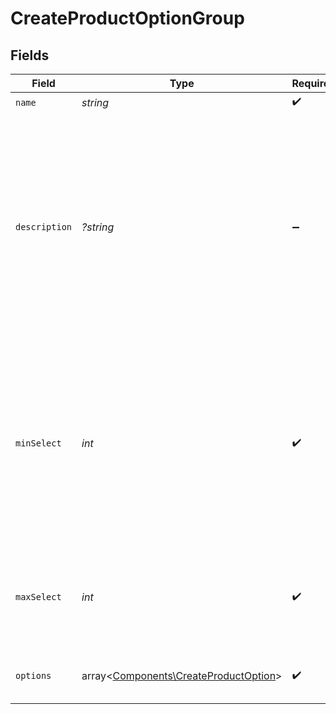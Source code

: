 # CreateProductOptionGroup


## Fields

| Field                                                                                                                                                   | Type                                                                                                                                                    | Required                                                                                                                                                | Description                                                                                                                                             |
| ------------------------------------------------------------------------------------------------------------------------------------------------------- | ------------------------------------------------------------------------------------------------------------------------------------------------------- | ------------------------------------------------------------------------------------------------------------------------------------------------------- | ------------------------------------------------------------------------------------------------------------------------------------------------------- |
| `name`                                                                                                                                                  | *string*                                                                                                                                                | :heavy_check_mark:                                                                                                                                      | N/A                                                                                                                                                     |
| `description`                                                                                                                                           | *?string*                                                                                                                                               | :heavy_minus_sign:                                                                                                                                      | A detailed description of the option group.<br/><br/>- Must be valid UTF-8 text<br/>- Supports Markdown for formatting<br/>- HTML is not permitted and will be rejected |
| `minSelect`                                                                                                                                             | *int*                                                                                                                                                   | :heavy_check_mark:                                                                                                                                      | The minimum number of options that must be selected from this group.<br/><br/>A value of 0 indicates that no selection from this group is required.     |
| `maxSelect`                                                                                                                                             | *int*                                                                                                                                                   | :heavy_check_mark:                                                                                                                                      | The maximum number of options that can be selected from this group.                                                                                     |
| `options`                                                                                                                                               | array<[Components\CreateProductOption](../../Models/Components/CreateProductOption.md)>                                                                 | :heavy_check_mark:                                                                                                                                      | The options available within this group.                                                                                                                |